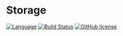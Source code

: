 # Storage
[![Language](https://img.shields.io/badge/Swift-3-brightgreen.svg)](http://swift.org)
[![Build Status](https://travis-ci.org/nodes-vapor/storage.svg?branch=master)](https://travis-ci.org/nodes-vapor/storage)
[![GitHub license](https://img.shields.io/badge/license-MIT-blue.svg)](https://raw.githubusercontent.com/nodes-vapor/storage/master/LICENSE)
